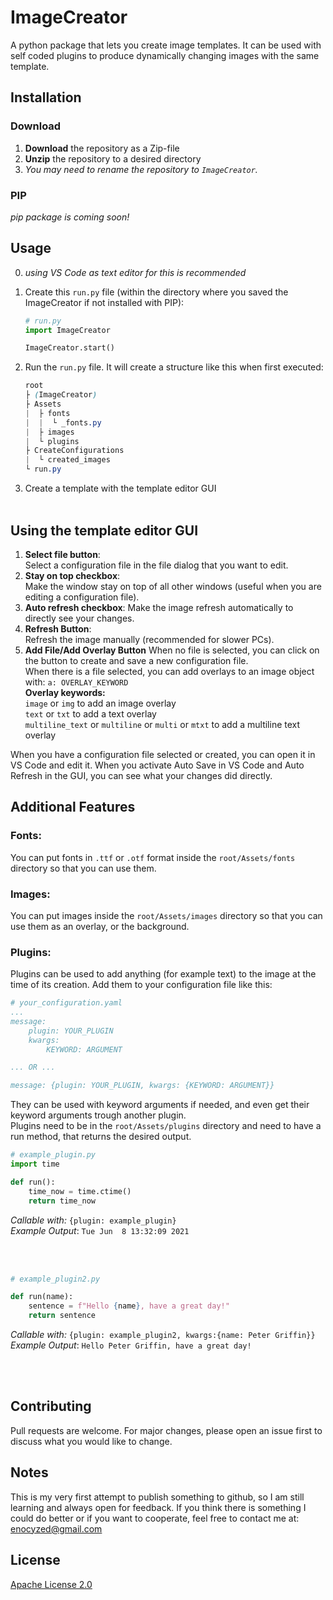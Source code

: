 # ImageCreator

A python package that lets you create image templates. It can be used with self coded plugins to produce dynamically changing images with the same template.

## Installation
### Download
1. __Download__ the repository as a Zip-file
2. __Unzip__ the repository to a desired directory
3. *You may need to rename the repository to `ImageCreator`.*

### PIP
*pip package is coming soon!*

## Usage
0. *using VS Code as text editor for this is recommended*

1. Create this `run.py` file (within the directory where you saved the ImageCreator if not installed with PIP):
    ```python
    # run.py
    import ImageCreator

    ImageCreator.start()
    ```
2. Run the `run.py` file. It will create a structure like this when first executed:
    ```css
    root
    ├ (ImageCreator)
    ├ Assets
    |  ├ fonts
    |  |  └ _fonts.py
    |  ├ images
    |  └ plugins
    ├ CreateConfigurations
    |  └ created_images
    └ run.py
    ```

3. Create a template with the template editor GUI
<br></br>

## Using the template editor GUI

1. __Select file button__:  
Select a configuration file in the file dialog that you want to edit.
2. __Stay on top checkbox__:  
Make the window stay on top of all other windows (useful when you are editing a configuration file).
3. __Auto refresh checkbox__:
Make the image refresh automatically to directly see your changes.
4. __Refresh Button__:  
Refresh the image manually (recommended for slower PCs).
5. __Add File/Add Overlay Button__
When no file is selected, you can click on the button to create and save a new configuration file.  
When there is a file selected, you can add overlays to an image object with:  `a: OVERLAY_KEYWORD`  
__Overlay keywords:__  
`image` or `img` to add an image overlay  
`text` or `txt` to add a text overlay  
`multiline_text` or `multiline` or `multi` or `mtxt` to add a multiline text overlay  
  
When you have a configuration file selected or created, you can open it in VS Code and edit it. When you activate Auto Save in VS Code and Auto Refresh in the GUI, you can see what your changes did directly.

## Additional Features
### __Fonts__:
You can put fonts in `.ttf` or `.otf` format inside the `root/Assets/fonts` directory so that you can use them.
### __Images__:
You can put images inside the `root/Assets/images` directory so that you can use them as an overlay, or the background.
### __Plugins__:
Plugins can be used to add anything (for example text) to the image at the time of its creation. Add them to your configuration file like this:
```yaml
# your_configuration.yaml
...
message:
    plugin: YOUR_PLUGIN
    kwargs:
        KEYWORD: ARGUMENT

... OR ...

message: {plugin: YOUR_PLUGIN, kwargs: {KEYWORD: ARGUMENT}}
```
They can be used with keyword arguments if needed, and even get their keyword arguments trough another plugin.  
Plugins need to be in the `root/Assets/plugins` directory and need to have a run method, that returns the desired output.


```python
# example_plugin.py
import time

def run():
    time_now = time.ctime()
    return time_now
```
*Callable with:* `{plugin: example_plugin}`  
*Example Output*: `Tue Jun  8 13:32:09 2021`

<br><br/>
```python
# example_plugin2.py

def run(name):
    sentence = f"Hello {name}, have a great day!"
    return sentence
```
*Callable with:* `{plugin: example_plugin2, kwargs:{name: Peter Griffin}}`  
*Example Output*: `Hello Peter Griffin, have a great day!`

<br><br/>

## Contributing
Pull requests are welcome. For major changes, please open an issue first to discuss what you would like to change.

## Notes
This is my very first attempt to publish something to github, so I am still learning and always open for feedback. If you think there is something I could do better or if you want to cooperate, feel free to contact me at: enocyzed@gmail.com

## License
[Apache License 2.0](http://www.apache.org/licenses/LICENSE-2.0)
